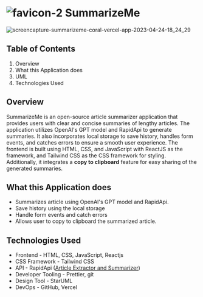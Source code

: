#  ![favicon-2](https://user-images.githubusercontent.com/75694208/233992679-ffcb2c2d-578d-432f-835a-a3a99069c015.png) SummarizeMe

![screencapture-summarizeme-coral-vercel-app-2023-04-24-18_24_29](https://user-images.githubusercontent.com/75694208/234002428-9f8b0f48-bd0b-4bfe-b33d-f74faef97d6d.png)


## Table of Contents
1. Overview
2. What this Application does
3. UML
4. Technologies Used

## Overview
SummarizeMe is an open-source article summarizer application that provides users with clear and concise summaries of lengthy articles. The application utilizes OpenAI's GPT model and RapidApi to generate summaries. It also incorporates local storage to save history, handles form events, and catches errors to ensure a smooth user experience. The frontend is built using HTML, CSS, and JavaScript with ReactJS as the framework, and Tailwind CSS as the CSS framework for styling. Additionally, it integrates a **copy to clipboard** feature for easy sharing of the generated summaries.


## What this Application does
- Summarizes article using OpenAI's GPT model and RapidApi.
- Save history using the local storage
- Handle form events and catch errors
- Allows user to copy to clipboard the summarized article.

## Technologies Used
- Frontend - HTML, CSS, JavaScript, Reactjs
- CSS Framework - Tailwind CSS
- API - RapidApi ([Article Extractor and Summarizer](https://rapidapi.com/restyler/api/article-extractor-and-summarizer?utm_source=youtube.com%2FJavaScriptMastery&utm_medium=referral&utm_campaign=DevRel))
- Developer Tooling - Prettier, git
- Design Tool - StarUML
- DevOps - GitHub, Vercel
